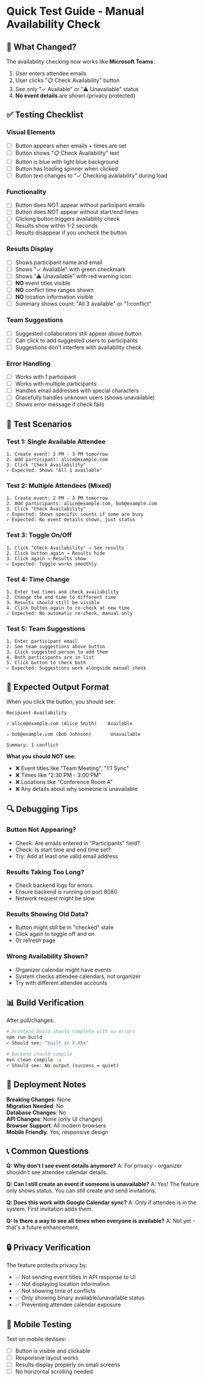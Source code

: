 # Quick Test Guide - Manual Availability Check

## 🎯 What Changed?

The availability checking now works like **Microsoft Teams**:
1. User enters attendee emails
2. User clicks "📋 Check Availability" button
3. See only "✓ Available" or "⚠ Unavailable" status
4. **No event details** are shown (privacy protected)

## ✅ Testing Checklist

### Visual Elements
- [ ] Button appears when emails + times are set
- [ ] Button shows "📋 Check Availability" text
- [ ] Button is blue with light blue background
- [ ] Button has loading spinner when clicked
- [ ] Button text changes to "✓ Checking availability" during load

### Functionality
- [ ] Button does NOT appear without participant emails
- [ ] Button does NOT appear without start/end times
- [ ] Clicking button triggers availability check
- [ ] Results show within 1-2 seconds
- [ ] Results disappear if you uncheck the button

### Results Display
- [ ] Shows participant name and email
- [ ] Shows "✓ Available" with green checkmark
- [ ] Shows "⚠ Unavailable" with red warning icon
- [ ] **NO** event titles visible
- [ ] **NO** conflict time ranges shown
- [ ] **NO** location information visible
- [ ] Summary shows count: "All 3 available" or "1 conflict"

### Team Suggestions
- [ ] Suggested collaborators still appear above button
- [ ] Can click to add suggested users to participants
- [ ] Suggestions don't interfere with availability check

### Error Handling
- [ ] Works with 1 participant
- [ ] Works with multiple participants
- [ ] Handles email addresses with special characters
- [ ] Gracefully handles unknown users (shows unavailable)
- [ ] Shows error message if check fails

## 🧪 Test Scenarios

### Test 1: Single Available Attendee
```
1. Create event: 2 PM - 3 PM tomorrow
2. Add participant: alice@example.com
3. Click "Check Availability"
✓ Expected: Shows "All 1 available"
```

### Test 2: Multiple Attendees (Mixed)
```
1. Create event: 2 PM - 3 PM tomorrow  
2. Add participants: alice@example.com, bob@example.com
3. Click "Check Availability"
✓ Expected: Shows specific counts if some are busy
✓ Expected: No event details shown, just status
```

### Test 3: Toggle On/Off
```
1. Click "Check Availability" → See results
2. Click button again → Results hide
3. Click again → Results show
✓ Expected: Toggle works smoothly
```

### Test 4: Time Change
```
1. Enter two times and check availability
2. Change the end time to different time
3. Results should still be visible
4. Click button again to re-check at new time
✓ Expected: No automatic re-check, manual only
```

### Test 5: Team Suggestions
```
1. Enter participant email
2. See team suggestions above button
3. Click suggested person to add them
4. Both participants are in list
5. Click button to check both
✓ Expected: Suggestions work alongside manual check
```

## 📝 Expected Output Format

When you click the button, you should see:

```
Recipient Availability

✓ alice@example.com (Alice Smith)    Available

⚠ bob@example.com (Bob Johnson)       Unavailable

Summary: 1 conflict
```

**What you should NOT see:**
- ❌ Event titles like "Team Meeting", "1:1 Sync"
- ❌ Times like "2:30 PM - 3:00 PM"
- ❌ Locations like "Conference Room A"
- ❌ Any details about why someone is unavailable

## 🔍 Debugging Tips

### Button Not Appearing?
- Check: Are emails entered in "Participants" field?
- Check: Is start time and end time set?
- Try: Add at least one valid email address

### Results Taking Too Long?
- Check backend logs for errors
- Ensure backend is running on port 8080
- Network request might be slow

### Results Showing Old Data?
- Button might still be in "checked" state
- Click again to toggle off and on
- Or refresh page

### Wrong Availability Shown?
- Organizer calendar might have events
- System checks attendee calendars, not organizer
- Try with different attendee accounts

## 📊 Build Verification

After pull/changes:

```bash
# Frontend build should complete with no errors
npm run build
✓ Should see: "built in X.XXs"

# Backend should compile
mvn clean compile -q
✓ Should see: No output (success = quiet)
```

## 🚀 Deployment Notes

**Breaking Changes**: None  
**Migration Needed**: No  
**Database Changes**: No  
**API Changes**: None (only UI changes)  
**Browser Support**: All modern browsers  
**Mobile Friendly**: Yes, responsive design  

## 📞 Common Questions

**Q: Why don't I see event details anymore?**
A: For privacy - organizer shouldn't see attendee calendar details.

**Q: Can I still create an event if someone is unavailable?**
A: Yes! The feature only shows status. You can still create and send invitations.

**Q: Does this work with Google Calendar sync?**
A: Only if attendee is in the system. First invitation adds them.

**Q: Is there a way to see all times when everyone is available?**
A: Not yet - that's a future enhancement.

## 🔒 Privacy Verification

The feature protects privacy by:
- ✅ Not sending event titles in API response to UI
- ✅ Not displaying location information  
- ✅ Not showing time of conflicts
- ✅ Only showing binary available/unavailable status
- ✅ Preventing attendee calendar exposure

## 📱 Mobile Testing

Test on mobile devices:
- [ ] Button is visible and clickable
- [ ] Responsive layout works
- [ ] Results display properly on small screens
- [ ] No horizontal scrolling needed
